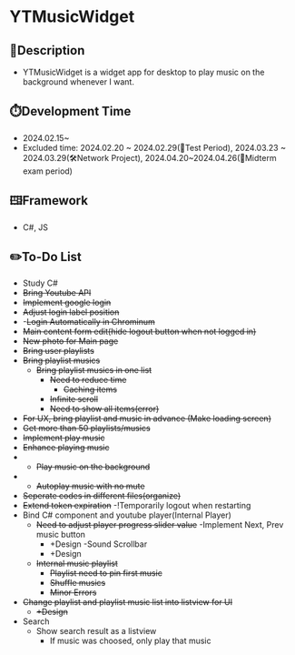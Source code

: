 # YTMusicWidget

## 📘Description
- YTMusicWidget is a widget app for desktop to play music on the background whenever I want.

## ⏱️Development Time
- 2024.02.15~
- Excluded time: 2024.02.20 ~ 2024.02.29(📘Test Period), 2024.03.23 ~ 2024.03.29(🛠️Network Project), 2024.04.20~2024.04.26(📝Midterm exam period)

## 🖽Framework
- C#, JS

## ✏️To-Do List
- Study C#
- ~~Bring Youtube API~~
- ~~Implement google login~~
- ~~Adjust login label position~~
- -~~Login Automatically in Chrominum~~
- ~~Main content form edit(hide logout button when not logged in)~~
- ~~New photo for Main page~~
- ~~Bring user playlists~~
- ~~Bring playlist musics~~
  - ~~Bring playlist musics in one list~~
    - ~~Need to reduce time~~
      - ~~Caching items~~
    - ~~Infinite scroll~~
    - ~~Need to show all items(error)~~
- ~~For UX, bring playlist and music in advance (Make loading screen)~~
- ~~Get more than 50 playlists/musics~~
- ~~Implement play music~~
- ~~Enhance playing music~~
- - ~~Play music on the background~~
- - ~~Autoplay music with no mute~~
- ~~Seperate codes in different files(organize)~~
- ~~Extend token expiration~~
  -!Temporarily logout when restarting
- Bind C# component and youtube player(Internal Player)
  - ~~Need to adjust player progress slider value~~
  -Implement Next, Prev music button
    - +Design
  -Sound Scrollbar
    - +Design
  - ~~Internal music playlist~~
    - ~~Playlist need to pin first music~~
    - ~~Shuffle musics~~
    - ~~Minor Errors~~
- ~~Change playlist and playlist music list into listview for UI~~
  - ~~+Design~~
- Search
  - Show search result as a listview
    - If music was choosed, only play that music
